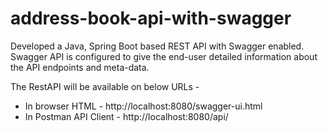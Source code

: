 # address-book-api-with-swagger
Developed a Java, Spring Boot based REST API with Swagger enabled. Swagger API is configured to give the end-user detailed information about the API endpoints and meta-data.

The RestAPI will be available on below URLs -
* In browser HTML - http://localhost:8080/swagger-ui.html
* In Postman API Client - http://localhost:8080/api/
